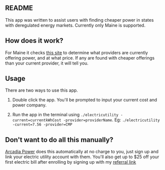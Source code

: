README
---
This app was written to assist users with finding cheaper power in states with deregulated energy markets. Currently only Maine is supported.

How does it work?
---
For Maine it checks [this site](https://www.maine.gov/meopa/electricity/electricity-supply) to determine what providers are currently offering power, and at what price. If any are found with cheaper offerings than your current provider, it will tell you.

Usage
---
There are two ways to use this app.

1. Double click the app. You'll be prompted to input your current cost and power company.

2. Run the app in the terminal using `./electricutility -current=currentkWhCost -provider=providerName`. Eg: `./electricutility -current=7.56 -provider=CMP`

Don't want to do all this manually?
---
[Arcadia Power](www.arcadia.com/referral/?promo=shawn9811) does this automatically at no charge to you, just sign up and link your electric utility account with them. You'll also get up to $25 off your first electric bill after enrolling by signing up with my [referral link](www.arcadia.com/referral/?promo=shawn9811)